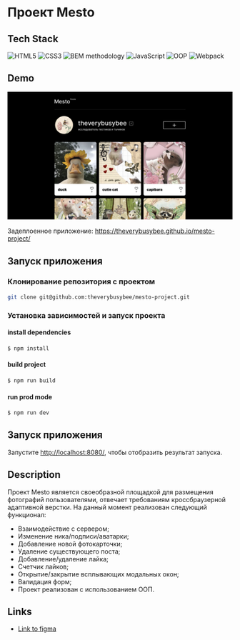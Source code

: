 # Проект Mesto

## Tech Stack
![HTML5](https://img.shields.io/badge/-HTML5-black?style=flat-square&logo=html5&logoColor=white)
![CSS3](https://img.shields.io/badge/-CSS3-black?style=flat-square&logo=css3)
![BEM methodology](https://img.shields.io/badge/BEM_methodology-black)
![JavaScript](https://img.shields.io/badge/-JavaScript-black?style=flat-square&logo=javascript)
![OOP](https://img.shields.io/badge/OOP-black)
![Webpack](https://img.shields.io/badge/Webpack-blue)

## Demo

![Alt text](./src/images/demo.png "demo")

Задеплоенное приложение: https://theverybusybee.github.io/mesto-project/

## Запуск приложения

### Клонирование репозитория с проектом

```bash
git clone git@github.com:theverybusybee/mesto-project.git
```

### Установка зависимостей и запуск проекта

#### install dependencies
```bash
$ npm install
```

#### build project
```bash
$ npm run build
```

#### run prod mode
```bash
$ npm run dev
```

## Запуск приложения

Запустите [http://localhost:8080/](http://localhost:8080/), чтобы отобразить результат запуска.

## Description

Проект Mesto является своеобразной площадкой для размещения фотографий пользователями, отвечает требованиям кроссбраузерной адаптивной верстки. На данный момент реализован следующий функционал:

- Взаимодействие с сервером;
- Изменение ника/подписи/аватарки;
- Добавление новой фотокарточки;
- Удаление существующего поста;
- Добавление/удаление лайка;
- Счетчик лайков;
- Открытие/закрытие всплывающих модальных окон;
- Валидация форм;
- Проект реализован с использованием ООП.

## Links

* [Link to figma](https://www.figma.com/file/0h08hJ45behZsOPNH0V7g4/JavaScript.-Sprint-4-(Copy)?type=design&node-id=28212%3A155&mode=design&t=YonibnH0JshoqmoN-1)

